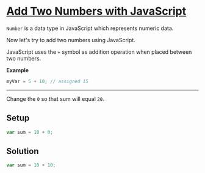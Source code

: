 # [Add Two Numbers with JavaScript](https://learn.freecodecamp.org/javascript-algorithms-and-data-structures/basic-javascript/add-two-numbers-with-javascript/)

`Number` is a data type in JavaScript which represents numeric data.

Now let's try to add two numbers using JavaScript.

JavaScript uses the `+` symbol as addition operation when placed between two numbers.

**Example**

```js
myVar = 5 + 10; // assigned 15
```

---

Change the `0` so that sum will equal `20`.

## Setup

```js
var sum = 10 + 0;
```

## Solution

```js
var sum = 10 + 10;
```